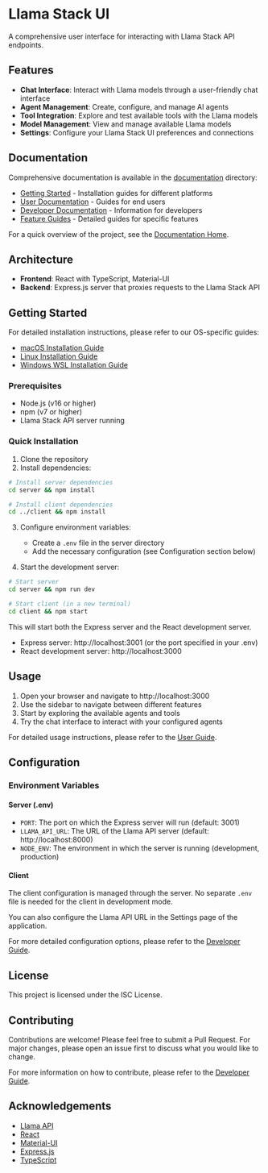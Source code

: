 # Llama Stack UI

A comprehensive user interface for interacting with Llama Stack API endpoints.

## Features

- **Chat Interface**: Interact with Llama models through a user-friendly chat interface
- **Agent Management**: Create, configure, and manage AI agents
- **Tool Integration**: Explore and test available tools with the Llama models
- **Model Management**: View and manage available Llama models
- **Settings**: Configure your Llama Stack UI preferences and connections

## Documentation

Comprehensive documentation is available in the [documentation](./documentation) directory:

- [Getting Started](./documentation/getting-started/README.md) - Installation guides for different platforms
- [User Documentation](./documentation/user/README.md) - Guides for end users
- [Developer Documentation](./documentation/developer/README.md) - Information for developers
- [Feature Guides](./documentation/guides/README.md) - Detailed guides for specific features

For a quick overview of the project, see the [Documentation Home](./documentation/README.md).

## Architecture

- **Frontend**: React with TypeScript, Material-UI
- **Backend**: Express.js server that proxies requests to the Llama Stack API

## Getting Started

For detailed installation instructions, please refer to our OS-specific guides:

- [macOS Installation Guide](./documentation/getting-started/installation_macos.md)
- [Linux Installation Guide](./documentation/getting-started/installation_linux.md)
- [Windows WSL Installation Guide](./documentation/getting-started/installation_windows_wsl.md)

### Prerequisites

- Node.js (v16 or higher)
- npm (v7 or higher)
- Llama Stack API server running

### Quick Installation

1. Clone the repository
2. Install dependencies:

```bash
# Install server dependencies
cd server && npm install

# Install client dependencies
cd ../client && npm install
```

3. Configure environment variables:
   - Create a `.env` file in the server directory
   - Add the necessary configuration (see Configuration section below)

4. Start the development server:

```bash
# Start server
cd server && npm run dev

# Start client (in a new terminal)
cd client && npm start
```

This will start both the Express server and the React development server.

- Express server: http://localhost:3001 (or the port specified in your .env)
- React development server: http://localhost:3000

## Usage

1. Open your browser and navigate to http://localhost:3000
2. Use the sidebar to navigate between different features
3. Start by exploring the available agents and tools
4. Try the chat interface to interact with your configured agents

For detailed usage instructions, please refer to the [User Guide](./documentation/user/user_guide.md).

## Configuration

### Environment Variables

#### Server (.env)
- `PORT`: The port on which the Express server will run (default: 3001)
- `LLAMA_API_URL`: The URL of the Llama API server (default: http://localhost:8000)
- `NODE_ENV`: The environment in which the server is running (development, production)

#### Client
The client configuration is managed through the server. No separate `.env` file is needed for the client in development mode.

You can also configure the Llama API URL in the Settings page of the application.

For more detailed configuration options, please refer to the [Developer Guide](./documentation/developer/developer_guide.md).

## License

This project is licensed under the ISC License.

## Contributing

Contributions are welcome! Please feel free to submit a Pull Request. For major changes, please open an issue first to discuss what you would like to change.

For more information on how to contribute, please refer to the [Developer Guide](./documentation/developer/developer_guide.md).

## Acknowledgements

- [Llama API](https://github.com/solaius/llama-api)
- [React](https://reactjs.org/)
- [Material-UI](https://mui.com/)
- [Express.js](https://expressjs.com/)
- [TypeScript](https://www.typescriptlang.org/)